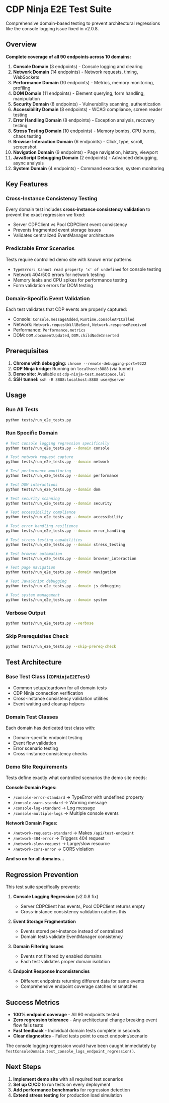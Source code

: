 # CDP Ninja E2E Test Suite

Comprehensive domain-based testing to prevent architectural regressions like the console logging issue fixed in v2.0.8.

## Overview

**Complete coverage of all 90 endpoints across 10 domains:**

1. **Console Domain** (3 endpoints) - Console logging and clearing
2. **Network Domain** (14 endpoints) - Network requests, timing, WebSockets
3. **Performance Domain** (10 endpoints) - Metrics, memory monitoring, profiling
4. **DOM Domain** (11 endpoints) - Element querying, form handling, manipulation
5. **Security Domain** (8 endpoints) - Vulnerability scanning, authentication
6. **Accessibility Domain** (8 endpoints) - WCAG compliance, screen reader testing
7. **Error Handling Domain** (8 endpoints) - Exception analysis, recovery testing
8. **Stress Testing Domain** (10 endpoints) - Memory bombs, CPU burns, chaos testing
9. **Browser Interaction Domain** (6 endpoints) - Click, type, scroll, screenshot
10. **Navigation Domain** (9 endpoints) - Page navigation, history, viewport
11. **JavaScript Debugging Domain** (2 endpoints) - Advanced debugging, async analysis
12. **System Domain** (4 endpoints) - Command execution, system monitoring

## Key Features

### Cross-Instance Consistency Testing
Every domain test includes **cross-instance consistency validation** to prevent the exact regression we fixed:
- Server CDPClient vs Pool CDPClient event consistency
- Prevents fragmented event storage issues
- Validates centralized EventManager architecture

### Predictable Error Scenarios
Tests require controlled demo site with known error patterns:
- `TypeError: Cannot read property 'x' of undefined` for console testing
- Network 404/500 errors for network testing
- Memory leaks and CPU spikes for performance testing
- Form validation errors for DOM testing

### Domain-Specific Event Validation
Each test validates that CDP events are properly captured:
- Console: `Console.messageAdded`, `Runtime.consoleAPICalled`
- Network: `Network.requestWillBeSent`, `Network.responseReceived`
- Performance: `Performance.metrics`
- DOM: `DOM.documentUpdated`, `DOM.childNodeInserted`

## Prerequisites

1. **Chrome with debugging:** `chrome --remote-debugging-port=9222`
2. **CDP Ninja bridge:** Running on `localhost:8888` (via tunnel)
3. **Demo site:** Available at `cdp-ninja-test.meatspace.lol`
4. **SSH tunnel:** `ssh -R 8888:localhost:8888 user@server`

## Usage

### Run All Tests
```bash
python tests/run_e2e_tests.py
```

### Run Specific Domain
```bash
# Test console logging regression specifically
python tests/run_e2e_tests.py --domain console

# Test network request capture
python tests/run_e2e_tests.py --domain network

# Test performance monitoring
python tests/run_e2e_tests.py --domain performance

# Test DOM interactions
python tests/run_e2e_tests.py --domain dom

# Test security scanning
python tests/run_e2e_tests.py --domain security

# Test accessibility compliance
python tests/run_e2e_tests.py --domain accessibility

# Test error handling resilience
python tests/run_e2e_tests.py --domain error_handling

# Test stress testing capabilities
python tests/run_e2e_tests.py --domain stress_testing

# Test browser automation
python tests/run_e2e_tests.py --domain browser_interaction

# Test page navigation
python tests/run_e2e_tests.py --domain navigation

# Test JavaScript debugging
python tests/run_e2e_tests.py --domain js_debugging

# Test system management
python tests/run_e2e_tests.py --domain system
```

### Verbose Output
```bash
python tests/run_e2e_tests.py --verbose
```

### Skip Prerequisites Check
```bash
python tests/run_e2e_tests.py --skip-prereq-check
```

## Test Architecture

### Base Test Class (`CDPNinjaE2ETest`)
- Common setup/teardown for all domain tests
- CDP Ninja connection verification
- Cross-instance consistency validation utilities
- Event waiting and cleanup helpers

### Domain Test Classes
Each domain has dedicated test class with:
- Domain-specific endpoint testing
- Event flow validation
- Error scenario testing
- Cross-instance consistency checks

### Demo Site Requirements
Tests define exactly what controlled scenarios the demo site needs:

**Console Domain Pages:**
- `/console-error-standard` → TypeError with undefined property
- `/console-warn-standard` → Warning message
- `/console-log-standard` → Log message
- `/console-multiple-logs` → Multiple console events

**Network Domain Pages:**
- `/network-requests-standard` → Makes `/api/test-endpoint`
- `/network-404-error` → Triggers 404 request
- `/network-slow-request` → Large/slow resource
- `/network-cors-error` → CORS violation

**And so on for all domains...**

## Regression Prevention

This test suite specifically prevents:

1. **Console Logging Regression** (v2.0.8 fix)
   - Server CDPClient has events, Pool CDPClient returns empty
   - Cross-instance consistency validation catches this

2. **Event Storage Fragmentation**
   - Events stored per-instance instead of centralized
   - Domain tests validate EventManager consistency

3. **Domain Filtering Issues**
   - Events not filtered by enabled domains
   - Each test validates proper domain isolation

4. **Endpoint Response Inconsistencies**
   - Different endpoints returning different data for same events
   - Comprehensive endpoint coverage catches mismatches

## Success Metrics

- **100% endpoint coverage** - All 90 endpoints tested
- **Zero regression tolerance** - Any architectural change breaking event flow fails tests
- **Fast feedback** - Individual domain tests complete in seconds
- **Clear diagnostics** - Failed tests point to exact endpoint/scenario

The console logging regression would have been caught immediately by `TestConsoleDomain.test_console_logs_endpoint_regression()`.

## Next Steps

1. **Implement demo site** with all required test scenarios
2. **Set up CI/CD** to run tests on every deployment
3. **Add performance benchmarks** for regression detection
4. **Extend stress testing** for production load simulation